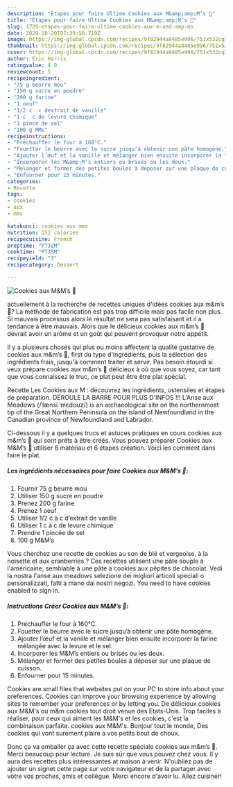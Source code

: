 ```yaml
---
description: "Étapes pour faire Ultime Cookies aux M&amp;amp;M’s 🍪"
title: "Étapes pour faire Ultime Cookies aux M&amp;amp;M’s 🍪"
slug: 1729-etapes-pour-faire-ultime-cookies-aux-m-and-amp-ms
date: 2020-10-20T07:39:50.719Z
image: https://img-global.cpcdn.com/recipes/9f82944a8485e996/751x532cq70/cookies-aux-mms-🍪-photo-principale-de-la-recette.jpg
thumbnail: https://img-global.cpcdn.com/recipes/9f82944a8485e996/751x532cq70/cookies-aux-mms-🍪-photo-principale-de-la-recette.jpg
cover: https://img-global.cpcdn.com/recipes/9f82944a8485e996/751x532cq70/cookies-aux-mms-🍪-photo-principale-de-la-recette.jpg
author: Eric Harris
ratingvalue: 4.9
reviewcount: 5
recipeingredient:
- "75 g beurre mou"
- "150 g sucre en poudre"
- "200 g farine"
- "1 oeuf"
- "1/2 c  c dextrait de vanille"
- "1 c  c de levure chimique"
- "1 pince de sel"
- "100 g MMs"
recipeinstructions:
- "Préchauffer le four à 160°C."
- "Fouetter le beurre avec le sucre jusqu’à obtenir une pâte homogène."
- "Ajouter l’œuf et la vanille et mélanger bien ensuite incorporer la farine mélangée avec la levure et le sel."
- "Incorporer les M&amp;M’s entiers ou brisés ou les deux."
- "Mélanger et former des petites boules à déposer sur une plaque de cuisson."
- "Enfourner pour 15 minutes."
categories:
- Recette
tags:
- cookies
- aux
- mms

katakunci: cookies aux mms 
nutrition: 152 calories
recipecuisine: French
preptime: "PT32M"
cooktime: "PT35M"
recipeyield: "3"
recipecategory: Dessert

---
```



![Cookies aux M&amp;M’s 🍪](https://img-global.cpcdn.com/recipes/9f82944a8485e996/751x532cq70/cookies-aux-mms-🍪-photo-principale-de-la-recette.jpg)

actuellement à la recherche de recettes uniques d'idées cookies aux m&amp;m’s 🍪? La méthode de fabrication est pas trop difficile mais pas facile non plus. Si mauvais processus alors le résultat ne sera pas satisfaisant et il a tendance à être mauvais. Alors que le délicieux cookies aux m&amp;m’s 🍪 devrait avoir un arôme et un goût qui peuvent provoquer notre appétit.

Il y a plusieurs choses qui plus ou moins affectent la qualité gustative de cookies aux m&amp;m’s 🍪, first du type d'ingrédients, puis la sélection des ingrédients frais, jusqu'à comment traiter et servir. Pas besoin étourdi si veux prépare cookies aux m&amp;m’s 🍪 délicieux à où que vous soyez, car tant que vous connaissez le truc, ce plat peut être être plat spécial.

Recette Les Cookies aux M : découvrez les ingrédients, ustensiles et étapes de préparation. DÉROULE LA BARRE POUR PLUS D&#39;INFOS !!! L&#39;Anse aux Meadows (/ˈlænsi ˈmɛdoʊz/) is an archaeological site on the northernmost tip of the Great Northern Peninsula on the island of Newfoundland in the Canadian province of Newfoundland and Labrador.


Ci-dessous il y a quelques trucs et astuces pratiques en cours cookies aux m&amp;m’s 🍪 qui sont prêts à être créés. Vous pouvez préparer Cookies aux M&amp;M’s 🍪 utiliser 8 matériau et 6 étapes création. Voici les comment dans faire le plat.

<!--inarticleads1-->

##### Les ingrédients nécessaires pour faire Cookies aux M&amp;M’s 🍪:

1. Fournir 75 g beurre mou
1. Utiliser 150 g sucre en poudre
1. Prenez 200 g farine
1. Prenez 1 oeuf
1. Utiliser 1/2 c à c d’extrait de vanille
1. Utiliser 1 c à c de levure chimique
1. Prendre 1 pincée de sel
1.  100 g M&amp;M’s


Vous cherchez une recette de cookies au son de blé et vergeoise, à la noisette et aux cranberries ? Ces recettes utilisent une pâte souple à l&#39;américaine, semblable à une pâte à cookies aux pépites de chocolat. Vedi la nostra l&#39;anse aux meadows selezione dei migliori articoli speciali o personalizzati, fatti a mano dai nostri negozi. You need to have cookies enabled to sign in. 

<!--inarticleads2-->

##### Instructions Créer Cookies aux M&amp;M’s 🍪:

1. Préchauffer le four à 160°C.
1. Fouetter le beurre avec le sucre jusqu’à obtenir une pâte homogène.
1. Ajouter l’œuf et la vanille et mélanger bien ensuite incorporer la farine mélangée avec la levure et le sel.
1. Incorporer les M&amp;M’s entiers ou brisés ou les deux.
1. Mélanger et former des petites boules à déposer sur une plaque de cuisson.
1. Enfourner pour 15 minutes.


Cookies are small files that websites put on your PC to store info about your preferences. Cookies can improve your browsing experience by allowing sites to remember your preferences or by letting you. De délicieux cookies aux M&amp;M&#39;s ou m&amp;m cookies tout droit venue des Etats-Unis. Trop faciles à réaliser, pour ceux qui aiment les M&amp;M&#39;s et les cookies, c&#39;est la combinaison parfaite. cookies aux M&amp;M&#39;s. Bonjour tout le monde, Des cookies qui vont surement plaire a vos petits bout de choux. 


Donc ça va emballer ça avec cette recette spéciale cookies aux m&amp;m’s 🍪. Merci beaucoup pour lecture. Je suis sûr que vous pouvez chez vous. Il y aura des recettes plus  intéressantes at maison à venir. N'oubliez pas de ajouter un signet cette page sur votre navigateur et de la partager avec votre vos proches, amis et collègue. Merci encore d'avoir lu. Allez cuisiner!
